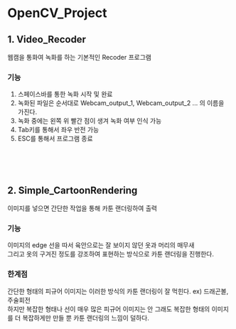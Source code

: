 # OpenCV_Project

## 1. Video_Recoder
웹캠을 통화여 녹화를 하는 기본적인 Recoder 프로그램
 
### 기능
1. 스페이스바를 통한 녹화 시작 및 완료
2. 녹화된 파일은 순서대로 Webcam_output_1, Webcam_output_2 ... 의 이름을 가진다.
3. 녹화 중에는 왼쪽 위 빨간 점이 생겨 녹화 여부 인식 가능
4. Tab키를 통해서 좌우 반전 가능
5. ESC를 통해서 프로그램 종료


<br><br><br>


## 2. Simple_CartoonRendering
이미지를 넣으면 간단한 작업을 통해 카툰 랜더링하여 출력

### 기능 
이미지의 edge 선을 따서 육안으로는 잘 보이지 않던 옷과 머리의 매무새    
그리고 옷의 구겨진 정도를 강조하여 표현하는 방식으로 카툰 랜더링을 진행한다.

### 한계점
간단한 형태의 피규어 이미지는 이러한 방식의 카툰 랜더링이 잘 먹힌다. ex) 드래곤볼, 주술회전   
하지만 복잡한 형태나 선이 매우 많은 피규어 이미지는 안 그래도 복잡한 형태의 이미지를 더 복잡하게만 만들 뿐 카툰 랜더링의 느낌이 덜하다.
